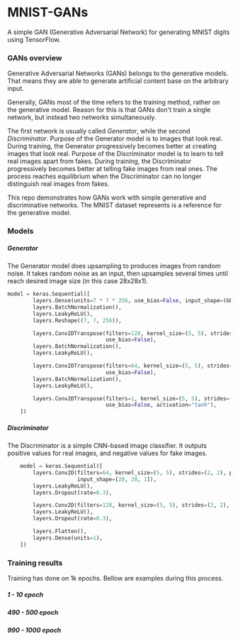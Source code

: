 # MNIST-GANs
A simple GAN (Generative Adversarial Network) for generating MNIST digits using TensorFlow.

### GANs overview
Generative Adversarial Networks (GANs) belongs to the generative models. That means they are able to generate artificial content base on the arbitrary input. 

Generally, GANs most of the time refers to the training method, rather on the generative model. Reason for this is that GANs don't train a single network, but instead two networks simultaneously.

The first network is usually called _Generator_, while the second _Discriminator_. Purpose of the Generator model is to images that look real. During training, the Generator progressively becomes better at creating images that look real. Purpose of the Discriminator model is to learn to tell real images apart from fakes. During training, the Discriminator progressively becomes better at telling fake images from real ones. The process reaches equilibrium when the Discriminator can no longer distinguish real images from fakes.

This repo demonstrates how GANs work with simple generative and discriminative networks.  The MNIST dataset represents is a reference for the generative model.

### Models
##### Generator
The Generator model does upsampling to produces images from random noise. It takes random noise as an input, then upsamples several times until reach desired image size (in this case 28x28x1).

```python
model = keras.Sequential([
        layers.Dense(units=7 * 7 * 256, use_bias=False, input_shape=(GEN_NOISE_INPUT_SHAPE,)),
        layers.BatchNormalization(),
        layers.LeakyReLU(),
        layers.Reshape((7, 7, 256)),

        layers.Conv2DTranspose(filters=128, kernel_size=(5, 5), strides=(1, 1), padding="same", 
                               use_bias=False),
        layers.BatchNormalization(),
        layers.LeakyReLU(),

        layers.Conv2DTranspose(filters=64, kernel_size=(5, 5), strides=(2, 2), padding="same", 
                               use_bias=False),
        layers.BatchNormalization(),
        layers.LeakyReLU(),

        layers.Conv2DTranspose(filters=1, kernel_size=(5, 5), strides=(2, 2), padding="same", 
                               use_bias=False, activation="tanh"),
    ])
```

##### Discriminator
The Discriminator is a simple CNN-based image classifier. It outputs positive values for real images, and negative values for fake images.

```python
    model = keras.Sequential([
        layers.Conv2D(filters=64, kernel_size=(5, 5), strides=(2, 2), padding='same', 
                      input_shape=[28, 28, 1]),
        layers.LeakyReLU(),
        layers.Dropout(rate=0.3),

        layers.Conv2D(filters=128, kernel_size=(5, 5), strides=(2, 2), padding='same'),
        layers.LeakyReLU(),
        layers.Dropout(rate=0.3),

        layers.Flatten(),
        layers.Dense(units=1),
    ])
```

### Training results
Training has done on 1k epochs. Bellow are examples during this process.

##### 1 - 10 epoch

##### 490 - 500 epoch

##### 990 - 1000 epoch
